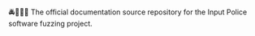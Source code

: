 🚔️🔽️🔼️📖️ The official documentation source repository for the Input Police software fuzzing project.
